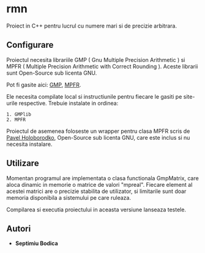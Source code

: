 # rmn
Proiect in C++ pentru lucrul cu numere mari si de precizie arbitrara.

## Configurare

Proiectul necesita librariile GMP ( Gnu Multiple Precision Arithmetic ) si MPFR ( Multiple Precision Arithmetic with Correct Rounding ). Aceste librarii sunt Open-Source sub licenta GNU.

Pot fi gasite aici: [GMP](https://gmplib.org/), [MPFR](http://www.mpfr.org/).

Ele necesita compilate local si instructiunile pentru fiecare le gasiti pe site-urile respective. Trebuie instalate in ordinea:
```
1. GMPlib
2. MPFR
```

Proiectul de asemenea foloseste un wrapper pentru clasa MPFR scris de [Pavel Holoborodko](http://www.holoborodko.com/pavel/mpfr/), Open-Source sub licenta GNU, care este inclus si nu necesita instalare.

## Utilizare

Momentan programul are implementata o clasa functionala GmpMatrix, care aloca dinamic in memorie o matrice de valori "mpreal". Fiecare element al acestei matrici are o precizie stabilita de utilizator, si limitarile sunt doar memoria disponibila a sistemului pe care ruleaza.

Compilarea si executia proiectului in aceasta versiune lanseaza testele.

## Autori

* **Septimiu Bodica**








